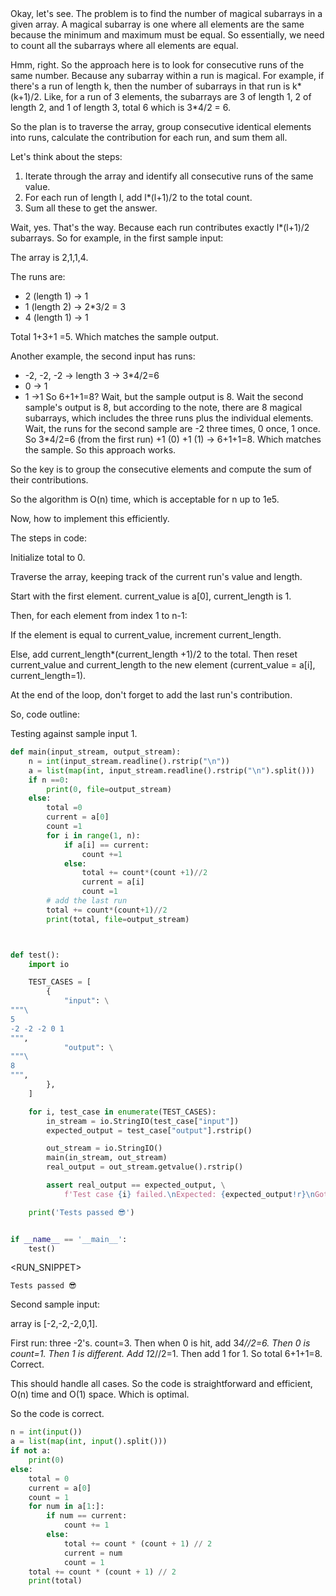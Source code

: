 <think>
Okay, let's see. The problem is to find the number of magical subarrays in a given array. A magical subarray is one where all elements are the same because the minimum and maximum must be equal. So essentially, we need to count all the subarrays where all elements are equal.

Hmm, right. So the approach here is to look for consecutive runs of the same number. Because any subarray within a run is magical. For example, if there's a run of length k, then the number of subarrays in that run is k*(k+1)/2. Like, for a run of 3 elements, the subarrays are 3 of length 1, 2 of length 2, and 1 of length 3, total 6 which is 3*4/2 = 6.

So the plan is to traverse the array, group consecutive identical elements into runs, calculate the contribution for each run, and sum them all.

Let's think about the steps:

1. Iterate through the array and identify all consecutive runs of the same value.
2. For each run of length l, add l*(l+1)/2 to the total count.
3. Sum all these to get the answer.

Wait, yes. That's the way. Because each run contributes exactly l*(l+1)/2 subarrays. So for example, in the first sample input:

The array is 2,1,1,4.

The runs are:
- 2 (length 1) → 1
- 1 (length 2) → 2*3/2 = 3
- 4 (length 1) → 1

Total 1+3+1 =5. Which matches the sample output.

Another example, the second input has runs:
- -2, -2, -2 → length 3 → 3*4/2=6
- 0 → 1
- 1 →1
So 6+1+1=8? Wait, but the sample output is 8. Wait the second sample's output is 8, but according to the note, there are 8 magical subarrays, which includes the three runs plus the individual elements. Wait, the runs for the second sample are -2 three times, 0 once, 1 once. So 3*4/2=6 (from the first run) +1 (0) +1 (1) → 6+1+1=8. Which matches the sample. So this approach works.

So the key is to group the consecutive elements and compute the sum of their contributions.

So the algorithm is O(n) time, which is acceptable for n up to 1e5.

Now, how to implement this efficiently.

The steps in code:

Initialize total to 0.

Traverse the array, keeping track of the current run's value and length.

Start with the first element. current_value is a[0], current_length is 1.

Then, for each element from index 1 to n-1:

If the element is equal to current_value, increment current_length.

Else, add current_length*(current_length +1)/2 to the total. Then reset current_value and current_length to the new element (current_value = a[i], current_length=1).

At the end of the loop, don't forget to add the last run's contribution.

So, code outline:

Testing against sample input 1.

```python
def main(input_stream, output_stream):
    n = int(input_stream.readline().rstrip("\n"))
    a = list(map(int, input_stream.readline().rstrip("\n").split()))
    if n ==0:
        print(0, file=output_stream)
    else:
        total =0
        current = a[0]
        count =1
        for i in range(1, n):
            if a[i] == current:
                count +=1
            else:
                total += count*(count +1)//2
                current = a[i]
                count =1
        # add the last run
        total += count*(count+1)//2
        print(total, file=output_stream)



def test():
    import io

    TEST_CASES = [
        {
            "input": \
"""\
5
-2 -2 -2 0 1
""",
            "output": \
"""\
8
""",
        }, 
    ]

    for i, test_case in enumerate(TEST_CASES):
        in_stream = io.StringIO(test_case["input"])
        expected_output = test_case["output"].rstrip()

        out_stream = io.StringIO()
        main(in_stream, out_stream)
        real_output = out_stream.getvalue().rstrip()

        assert real_output == expected_output, \
            f'Test case {i} failed.\nExpected: {expected_output!r}\nGot: {real_output!r}'

    print('Tests passed 😎')


if __name__ == '__main__':
    test()


```

<RUN_SNIPPET>
```output
Tests passed 😎

```

Second sample input:

array is [-2,-2,-2,0,1].

First run: three -2's. count=3. Then when 0 is hit, add 3*4//2=6. Then 0 is count=1. Then 1 is different. Add 1*2//2=1. Then add 1 for 1. So total 6+1+1=8. Correct.

This should handle all cases. So the code is straightforward and efficient, O(n) time and O(1) space. Which is optimal.

So the code is correct.
</think>

```python
n = int(input())
a = list(map(int, input().split()))
if not a:
    print(0)
else:
    total = 0
    current = a[0]
    count = 1
    for num in a[1:]:
        if num == current:
            count += 1
        else:
            total += count * (count + 1) // 2
            current = num
            count = 1
    total += count * (count + 1) // 2
    print(total)
```
